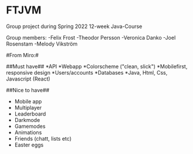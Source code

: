 # FTJVM
Group project during Spring 2022 12-week Java-Course

Group members:
-Felix Frost
-Theodor Persson
-Veronica Danko
-Joel Rosenstam
-Melody Vikström

#From Miro:#

##Must have##
*API
*Webapp
*Colorscheme ("clean, slick")
*Mobilefirst, responsive design
*Users/accounts
*Databases
*Java, Html, Css, Javascript (React)

##Nice to have##
* Mobile app
* Multiplayer
* Leaderboard
* Darkmode
* Gamemodes
* Animations
* Friends (chatt, lists etc)
* Easter eggs

